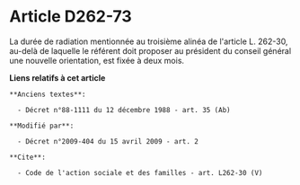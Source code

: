 # Article D262-73

La durée de radiation mentionnée au troisième alinéa de l'article L. 262-30, au-delà de laquelle le référent doit proposer au
président du conseil général une nouvelle orientation, est fixée à deux mois.

**Liens relatifs à cet article**

	**Anciens textes**:

	  - Décret n°88-1111 du 12 décembre 1988 - art. 35 (Ab)

	**Modifié par**:

	  - Décret n°2009-404 du 15 avril 2009 - art. 2

	**Cite**:

	  - Code de l'action sociale et des familles - art. L262-30 (V)
